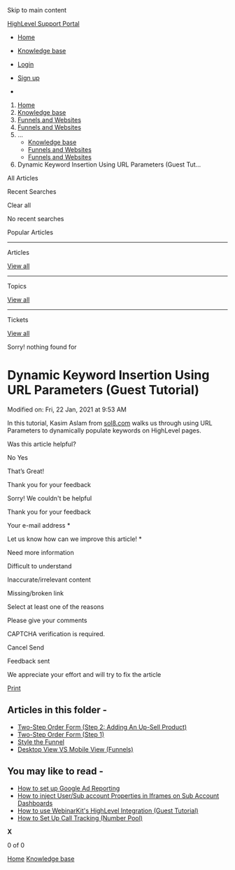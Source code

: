 Skip to main content

[ HighLevel Support Portal ](https://help.gohighlevel.com)

  * [ Home ](/support/home)
  * [ Knowledge base ](/support/solutions)

  * [Login](/support/login)
  * [Sign up](/support/signup)
  * 

  1. [Home](/support/home)
  2. [Knowledge base](/support/solutions)
  3. [Funnels and Websites](/support/solutions/155000000128)
  4. [Funnels and Websites](/support/solutions/folders/48000666011)
  5. ... 
     * [Knowledge base](/support/solutions)
     * [Funnels and Websites](/support/solutions/155000000128)
     * [Funnels and Websites](/support/solutions/folders/48000666011)
  6. Dynamic Keyword Insertion Using URL Parameters (Guest Tut...

All  Articles 

Recent Searches

Clear all

No recent searches

Popular Articles

* * *

Articles

[View all](/support/search/solutions)

* * *

Topics

[View all](/support/search/topics)

* * *

Tickets

[View all](/support/search/tickets)

Sorry! nothing found for   

# Dynamic Keyword Insertion Using URL Parameters (Guest Tutorial)

Modified on: Fri, 22 Jan, 2021 at 9:53 AM

In this tutorial, Kasim Aslam from [sol8.com](https://sol8.com/) walks us through using URL Parameters to dynamically populate keywords on HighLevel pages.

Was this article helpful?

No  Yes 

That’s Great!

Thank you for your feedback

Sorry! We couldn't be helpful

Thank you for your feedback

Your e-mail address *

Let us know how can we improve this article! *

Need more information 

Difficult to understand 

Inaccurate/irrelevant content 

Missing/broken link 

Select at least one of the reasons 

Please give your comments 

CAPTCHA verification is required. 

Cancel  Send 

Feedback sent

We appreciate your effort and will try to fix the article

[Print](javascript:print\(\))

## Articles in this folder -

  * [Two-Step Order Form (Step 2: Adding An Up-Sell Product)](/support/solutions/articles/48000980306-two-step-order-form-step-2-adding-an-up-sell-product-)
  * [Two-Step Order Form (Step 1)](/support/solutions/articles/48000980307-two-step-order-form-step-1-)
  * [Style the Funnel](/support/solutions/articles/48000980309-style-the-funnel)
  * [Desktop View VS Mobile View (Funnels)](/support/solutions/articles/48000980310-desktop-view-vs-mobile-view-funnels-)

## You may like to read -

  * [How to set up Google Ad Reporting](/support/solutions/articles/48001219312-how-to-set-up-google-ad-reporting)
  * [How to inject User/Sub account Properties in Iframes on Sub Account Dashboards](/support/solutions/articles/155000001977-how-to-inject-user-sub-account-properties-in-iframes-on-sub-account-dashboards)
  * [How to use WebinarKit's HighLevel Integration (Guest Tutorial)](/support/solutions/articles/48001225332-how-to-use-webinarkit-s-highlevel-integration-guest-tutorial-)
  * [How to Set Up Call Tracking (Number Pool)](/support/solutions/articles/48000981393-how-to-set-up-call-tracking-number-pool-)

**X**

0 of 0 []()

[Home](/support/home) [Knowledge base](/support/solutions)
